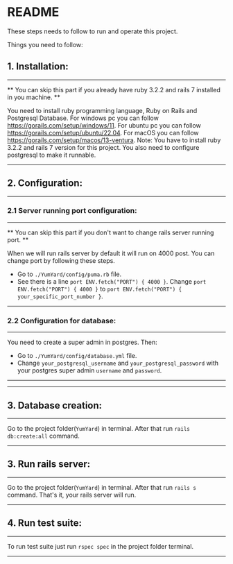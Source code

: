 # README

These steps needs to follow to run and operate this project. 

Things you need to follow:

## 1. Installation:
****
** You can skip this part if you already have ruby 3.2.2 and rails 7 installed in you machine. ** 

You need to install ruby programming language, Ruby on Rails and Postgresql Database.
For windows pc you can follow https://gorails.com/setup/windows/11. For ubuntu pc you
can follow https://gorails.com/setup/ubuntu/22.04. For macOS you can follow
https://gorails.com/setup/macos/13-ventura. Note: You have to install ruby 3.2.2 and rails
7 version for this project. You also need to configure postgresql to make it runnable.
****

## 2. Configuration:
****

### 2.1 Server running port configuration:
****

** You can skip this part if you don't want to change rails server running port. **

When we will run rails server by default it will run on 4000 post. You can change port by following these steps. 
* Go to `./YumYard/config/puma.rb` file.
* See there is a line `port ENV.fetch("PORT") { 4000 }`. Change `port ENV.fetch("PORT") { 4000 }`
  to `port ENV.fetch("PORT") { your_specific_port_number }`.
****

### 2.2 Configuration for database:
****
You need to create a super admin in postgres. Then:
* Go to `./YumYard/config/database.yml` file.
* Change `your_postgresql_username` and `your_postgresql_password` with your postgres super admin `username` and `password`.
****
****

## 3. Database creation:
****
Go to the project folder(`YumYard`) in terminal. After that run `rails db:create:all` command.
****

## 3. Run rails server:
****
Go to the project folder(`YumYard`) in terminal. After that run `rails s` command. That's it, your rails server will run.
****

## 4. Run test suite:
****
To run test suite just run `rspec spec` in the project folder terminal.
****
